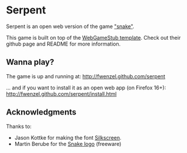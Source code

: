 # Serpent

Serpent is an open web version of the game ["snake"](http://en.wikipedia.org/wiki/Snake_%28video_game%29).

This game is built on top of the [WebGameStub template](https://github.com/mozilla/WebGameStub). Check out their github page and README for more information.


## Wanna play?
The game is up and running at:
http://fwenzel.github.com/serpent

... and if you want to install it as an open web app (on Firefox 16+):
http://fwenzel.github.com/serpent/install.html


## Acknowledgments
Thanks to:

* Jason Kottke for making the font [Silkscreen](http://www.fontsquirrel.com/fonts/Silkscreen).
* Martin Berube for the [Snake logo](http://iconsmash.com/Icon/FreeIcon/5978/snake) (freeware)